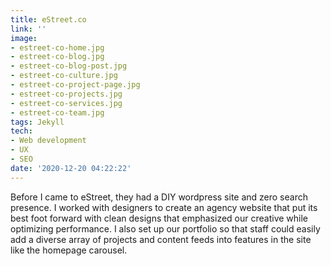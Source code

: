 ```yaml
---
title: eStreet.co
link: ''
image:
- estreet-co-home.jpg
- estreet-co-blog.jpg
- estreet-co-blog-post.jpg
- estreet-co-culture.jpg
- estreet-co-project-page.jpg
- estreet-co-projects.jpg
- estreet-co-services.jpg
- estreet-co-team.jpg
tags: Jekyll
tech:
- Web development
- UX
- SEO
date: '2020-12-20 04:22:22'
---
```

Before I came to eStreet, they had a DIY wordpress site and zero search presence. I worked with designers to create an agency website that put its best foot forward with clean designs that emphasized our creative while optimizing performance. I also set up our portfolio so that staff could easily add a diverse array of projects and content feeds into features in the site like the homepage carousel. 